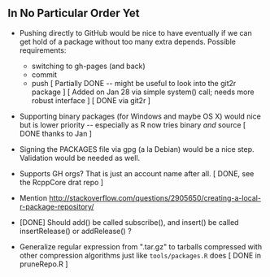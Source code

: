 
## In No Particular Order Yet

- Pushing directly to GitHub would be nice to have eventually if we can get
  hold of a package without too many extra depends. Possible requirements:
  + switching to gh-pages (and back)
  + commit
  + push
  [ Partially DONE -- might be useful to look into the git2r package ]
  [ Added on Jan 28 via simple system() call; needs more robust interface ]
  [ DONE via git2r ]

- Supporting binary packages (for Windows and maybe OS X) would nice but is
  lower priority -- especially as R now tries binary _and_ source
  [ DONE thanks to Jan ]

- Signing the PACKAGES file via gpg (a la Debian) would be a nice
  step. Validation would be needed as well.

- Supports GH orgs? That is just an account name after all.
  [ DONE, see the RcppCore drat repo ]

- Mention http://stackoverflow.com/questions/2905650/creating-a-local-r-package-repository/

- [DONE] Should add() be called subscribe(), and insert() be called insertRelease()
  or addRelease() ?

- Generalize regular expression from ".tar.gz" to tarballs compressed with
  other compression algorithms just like `tools/packages.R` does
  [ DONE in pruneRepo.R ]

